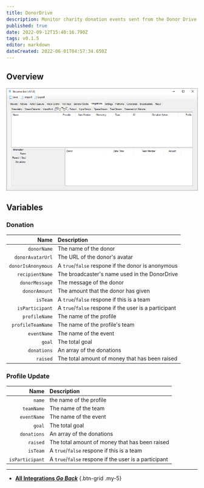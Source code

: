 ```yaml
---
title: DonorDrive
description: Monitor charity donation events sent from the Donor Drive platform
published: true
date: 2022-09-12T15:40:16.790Z
tags: v0.1.5
editor: markdown
dateCreated: 2022-06-01T04:57:34.650Z
---
```


## Overview

![donordrive-integration.png](/donordrive-integration.png)

## Variables
### Donation
Name | Description
----:|:------------
| `donorName` | The name of the donor
| `donorAvatarUrl` | The URL of the donor's avatar
| `donorIsAnonymous` | A `true`/`false` respone if the donor is anonymous
| `recipientName` | The broadcaster's name used in the DonorDrive
| `donorMessage` | The message of the donor
| `donorAmount` | The amount that the donor has given
| `isTeam` | A `true`/`false` respone if this is a team
| `isParticipant` | A `true`/`false` respone if the user is a participant
| `profileName` | The name of the profile
| `profileTeamName` | The name of the profile's team
| `eventName` | The name of the event
| `goal` | The total goal
| `donations` | An array of the donations
| `raised` | The total amount of money that has been raised

### Profile Update
Name | Description
----:|:------------
| `name` | the name of the profile
| `teamName` | The name of the team
| `eventName` | The name of the event
| `goal` | The total goal
| `donations` | An array of the donations
| `raised` | The total amount of money that has been raised
| `isTeam` | A `true`/`false` respone if this is a team
| `isParticipant` | A `true`/`false` respone if the user is a participant

---

- [<i class="mdi mdi-chevron-left"></i> **All Integrations *Go Back***](/en/Integrations)
{.btn-grid .my-5}